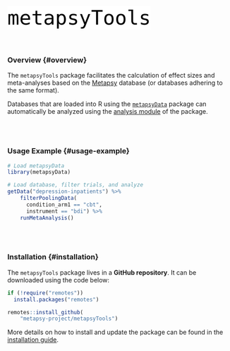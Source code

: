 <h1><code style="background: white; font-size: 45px !important; font-weight: 500; color: black;">metapsyTools</code></h1>

<br>

### Overview {#overview}

The `metapsyTools` package facilitates the calculation of effect sizes and meta-analyses based on the [Metapsy](https://www.metapsy.org) database (or databases adhering to the same format).

Databases that are loaded into R using the [`metapsyData`](https://data.metapsy.org) package can automatically be analyzed using the [analysis module](https://tools.metapsy.org/articles/web/get-started#the-analysis-module) of the package.

<br></br>

### Usage Example {#usage-example}

``` r
# Load metapsyData
library(metapsyData)

# Load database, filter trials, and analyze
getData("depression-inpatients") %>% 
    filterPoolingData(
      condition_arm1 == "cbt",
      instrument == "bdi") %>% 
    runMetaAnalysis()
```

<br></br>

### Installation {#installation}

The `metapsyTools` package lives in a **GitHub repository**. It can be downloaded using the code below:

``` r
if (!require("remotes"))
  install.packages("remotes")

remotes::install_github(
    "metapsy-project/metapsyTools")
```

More details on how to install and update the package can be found in the [installation guide](articles/web/installation.html).
